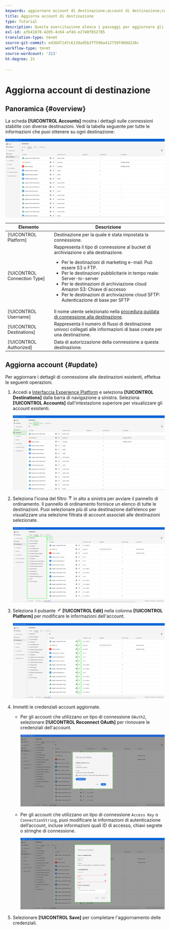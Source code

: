 ```yaml
---
keywords: aggiornare account di destinazione;account di destinazione;come aggiornare gli account
title: Aggiorna account di destinazione
type: Tutorial
description: Questa esercitazione elenca i passaggi per aggiornare gli account di destinazione nell'interfaccia utente di Adobe Experience Platform
exl-id: afb41878-4205-4c64-af4d-e2740f852785
translation-type: tm+mt
source-git-commit: e436d7147c613dad5b2ff596a412759fd60d228c
workflow-type: tm+mt
source-wordcount: '313'
ht-degree: 1%

---
```


# Aggiorna account di destinazione

## Panoramica {#overview}

La scheda **[!UICONTROL Accounts]** mostra i dettagli sulle connessioni stabilite con diverse destinazioni. Vedi la tabella seguente per tutte le informazioni che puoi ottenere su ogni destinazione:

![Scheda Account](../assets/ui/update-accounts/destination-accounts.png)

| Elemento | Descrizione |
|---|---|
| [!UICONTROL Platform] | Destinazione per la quale è stata impostata la connessione. |
| [!UICONTROL Connection Type] | Rappresenta il tipo di connessione al bucket di archiviazione o alla destinazione. <ul><li>Per le destinazioni di marketing e-mail: Può essere S3 o FTP.</li><li>Per le destinazioni pubblicitarie in tempo reale: Server-to-server</li><li>Per le destinazioni di archiviazione cloud Amazon S3: Chiave di accesso </li><li>Per le destinazioni di archiviazione cloud SFTP: Autenticazione di base per SFTP</li></ul> |
| [!UICONTROL Username] | Il nome utente selezionato nella [procedura guidata di connessione alla destinazione](../catalog/email-marketing/overview.md#connect-destination). |
| [!UICONTROL Destinations] | Rappresenta il numero di flussi di destinazione univoci collegati alle informazioni di base create per una destinazione. |
| [!UICONTROL Authorized] | Data di autorizzazione della connessione a questa destinazione. |

## Aggiorna account {#update}

Per aggiornare i dettagli di connessione alle destinazioni esistenti, effettua le seguenti operazioni.

1. Accedi a [Interfaccia Experience Platform](https://platform.adobe.com/) e seleziona **[!UICONTROL Destinations]** dalla barra di navigazione a sinistra. Seleziona **[!UICONTROL Accounts]** dall&#39;intestazione superiore per visualizzare gli account esistenti.

   ![Scheda Account](../assets/ui/update-accounts/accounts-tab.png)

2. Seleziona l&#39;icona del filtro ![Icona-filtro](../assets/ui/update-accounts/filter.png) in alto a sinistra per avviare il pannello di ordinamento. Il pannello di ordinamento fornisce un elenco di tutte le destinazioni. Puoi selezionare più di una destinazione dall’elenco per visualizzare una selezione filtrata di account associati alle destinazioni selezionate.

   ![Filtrare le destinazioni](../assets/ui/update-accounts/filter-accounts.png)

3. Seleziona il pulsante ![Modifica account](../assets/ui/workspace/pencil-icon.png) **[!UICONTROL Edit]** nella colonna **[!UICONTROL Platform]** per modificare le informazioni dell&#39;account.

   ![Scheda Account](../assets/ui/update-accounts/accounts-edit.png)

4. Immetti le credenziali account aggiornate.

   * Per gli account che utilizzano un tipo di connessione `OAuth2`, selezionare **[!UICONTROL Reconnect OAuth]** per rinnovare le credenziali dell&#39;account.

      ![Modifica dettagli OAuth](../assets/ui/update-accounts/edit-details-oauth.png)


   * Per gli account che utilizzano un tipo di connessione `Access Key` o `ConnectionString`, puoi modificare le informazioni di autenticazione dell’account, incluse informazioni quali ID di accesso, chiavi segrete o stringhe di connessione.

      ![Modifica dettagli Chiave di accesso](../assets/ui/update-accounts/edit-details-key.png)

5. Selezionare **[!UICONTROL Save]** per completare l&#39;aggiornamento delle credenziali.
